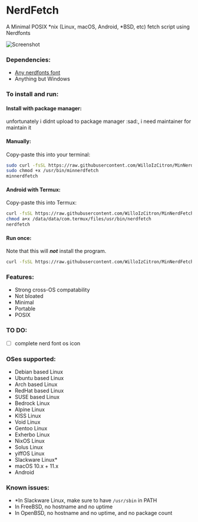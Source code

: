 # NerdFetch
 A Minimal POSIX \*nix (Linux, macOS, Android, \*BSD, etc) fetch script using Nerdfonts

<!-- ![Screenshot](https://i.imgur.com/and9kuQ.png) -->
![Screenshot](https://linus-sex.tips/YaceZlOLdx.png)

### Dependencies:

- [Any nerdfonts font](https://www.nerdfonts.com/font-downloads)
- Anything but Windows

### To install and run:

#### Install with package manager:

unfortunately i didnt upload to package manager :sad:, i need maintainer for maintain it

#### Manually:

Copy-paste this into your terminal:

```sh
sudo curl -fsSL https://raw.githubusercontent.com/WilloIzCitron/MinNerdFetch/master/minnerdfetch -o /usr/bin/minnerdfetch
sudo chmod +x /usr/bin/minnerdfetch
minnerdfetch
```

#### Android with Termux:

Copy-paste this into Termux:

```sh
curl -fsSL https://raw.githubusercontent.com/WilloIzCitron/MinNerdFetch/master/nerdfetch -o /data/data/com.termux/files/usr/bin/nerdfetch
chmod a+x /data/data/com.termux/files/usr/bin/nerdfetch
nerdfetch
```

#### Run once:

Note that this will ***not*** install the program.
```sh
curl -fsSL https://raw.githubusercontent.com/WilloIzCitron/MinNerdFetch/master/minnerdfetch | sh
```

### Features:
- Strong cross-OS compatability
- Not bloated
- Minimal
- Portable
- POSIX

### TO DO:
- [ ] complete nerd font os icon

### OSes supported:
- Debian based Linux
- Ubuntu based Linux
- Arch based Linux
- RedHat based Linux
- SUSE based Linux
- Bedrock Linux
- Alpine Linux
- KISS Linux
- Void Linux
- Gentoo Linux
- Exherbo Linux
- NixOS Linux
- Solus Linux
- yiffOS Linux
- Slackware Linux\*
- macOS 10.x + 11.x
- Android

### Known issues:
- \*In Slackware Linux, make sure to have `/usr/sbin` in PATH
- In FreeBSD, no hostname and no uptime
- In OpenBSD, no hostname and no uptime, and no package count
